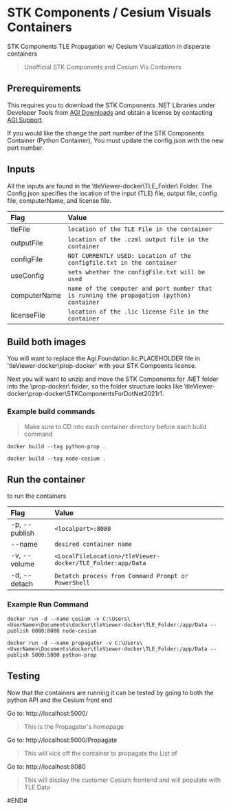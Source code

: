 # STK Components / Cesium Visuals Containers #
STK Components TLE Propagation w/ Cesium Visualization in disperate containers

> Unofficial STK Components and Cesium Vis Containers

## Prerequirements ##

This requires you to download the STK Components .NET Libraries under Developer Tools from [AGI Downloads](https://support.agi.com/downloads/3/) and obtain a license by contacting [AGI Support](mailto:support@agi.com).

If you would like the change the port number of the STK Components Container (Python Container), You must update the config.json with the new port number. 

## Inputs ## 

All the inputs are found in the \tleViewer-docker\TLE_Folder\ Folder. The Config.json specifies the location of the input (TLE) file, output file, config file, computerName, and license file. 

| **Flag** | **Value** |
| :----- | :----- |
| tleFile | `location of the TLE File in the container` |
| outputFile | `location of the .czml output file in the container` |
| configFile | `NOT CURRENTLY USED: Location of the configfile.txt in the container` |
| useConfig | `sets whether the configFile.txt will be used` |
| computerName | `name of the computer and port number that is running the propagation (python) container` |
| licenseFile | `location of the .lic license File in the container` |

## Build both images ## 

You will want to replace the Agi.Foundation.lic.PLACEHOLDER file in 'tleViewer-docker\prop-docker\' with your STK Compoents license. 

Next you will want to unzip and move the STK Components for .NET folder into the \prop-docker\ folder, so the folder structure looks like \tleViewer-docker\prop-docker\STKComponentsForDotNet2021r1. 

### Example build commands ### 

> Make sure to CD into each container directory before each build command

```docker 
docker build --tag python-prop .

docker build --tag node-cesium .
```
## Run the container ##

to run the containers

| **Flag** | **Value** |
| :----- | :----- |
| -p, --publish | `<localport>:8080` |
| --name | `desired container name` |
| -v, --volume | `<LocalFileLocation>/tleViewer-docker/TLE_Folder:app/Data ` |
| -d, --detach | `Detatch process from Command Prompt or PowerShell` |

### Example Run Command ###

```docker 
docker run -d --name cesium -v C:\Users\<UserName>\Documents\docker\tleViewer-docker\TLE_Folder:/app/Data --publish 8080:8080 node-cesium

docker run -d --name propagator -v C:\Users\<UserName>\Documents\docker\tleViewer-docker\TLE_Folder:/app/Data --publish 5000:5000 python-prop
```

## Testing ## 

Now that the containers are running it can be tested by going to both the python API and the Cesium front end

Go to: http://localhost:5000/ 
> This is the Propagator's homepage

Go to: http://localhost:5000/Propagate
> This will kick off the container to propagate the List of

Go to: http://localhost:8080
> This will display the customer Cesium frontend and will populate with TLE Data

#END#

